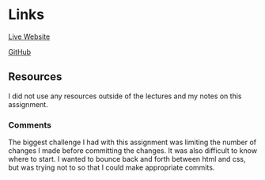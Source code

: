 # Links
[Live Website](http://tarawhiteley.com//project_transformation_whiteley_tara/)

[GitHub](https://github.com/tarawhiteley/project_transformation_whiteley_tara/)

## Resources

I did not use any resources outside of the lectures and my notes on this assignment.

### Comments

The biggest challenge I had with this assignment was limiting the number of changes I made before committing the changes. It was also difficult to know where to start. I wanted to bounce back and forth between html and css, but was trying not to so that I could make appropriate commits.

